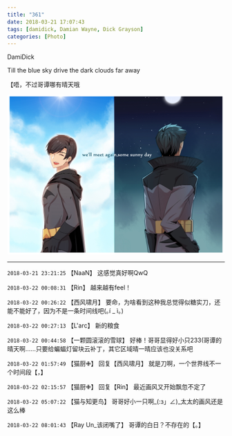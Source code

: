 ```yaml
---
title: "361"
date: 2018-03-21 17:07:43
tags: [damidick, Damian Wayne, Dick Grayson]
categories: [Photo]
---
```


<p>DamiDick</p> 
<p>Till the blue sky drive the dark clouds far away<br /></p> 
<p>【唔，不过哥谭哪有晴天哦</p>

![](https://raw.githubusercontent.com/alicewish/meowchain247/master/img_cVZNdzJtQk9JV2RsdU5jcHFNZll0aUdxMnJDZUpEdVY5bGZvQ3VpTzdDa0hwRVo0cEpmejhnPT0.jpg)

---

`2018-03-21 23:21:25` 【NaaN】 这感觉真好啊QwQ

`2018-03-22 00:08:31` 【Rin】 越来越有feel！

`2018-03-22 00:26:22` 【西风啸月】 要命，为啥看到这种我总觉得似糖实刀，还能不能好了，因为不是一条时间线吧(｡í \_ ì｡)

`2018-03-22 00:27:13` 【L'arc】 新的粮食

`2018-03-22 00:44:58` 【一颗圆滚滚的雪球】 好棒！哥哥显得好小只233(哥谭的晴天啊……只要给蝙蝠灯留块云补丁，其它区域晴一晴应该也没关系吧

`2018-03-22 01:57:49` 【猫厨✙】 回复【西风啸月】 就是刀啊，一个世界线不一个时间段【，】

`2018-03-22 02:15:57` 【猫厨✙】 回复【Rin】 最近画风又开始飘忽不定了

`2018-03-22 05:07:22` 【猫与知更鸟】 哥哥好小一只啊\_(:з」∠)\_太太的画风还是这么棒

`2018-03-22 08:01:43` 【Ray Un\_该闭嘴了】 哥谭的白日？不存在的【。】

